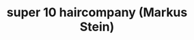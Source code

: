---
title: "super 10 haircompany (Markus Stein)"
url: /essen/super-10-haircompany-markus-stein/
shop: Friseur
---